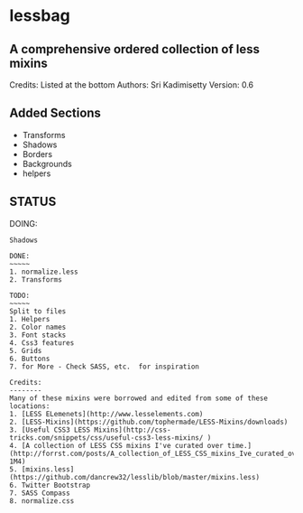 lessbag
=======

A comprehensive ordered collection of less mixins
-------------------------------------------------
Credits: Listed at the bottom
Authors: Sri Kadimisetty
Version: 0.6


Added Sections
--------------
* Transforms
* Shadows
* Borders
* Backgrounds
* helpers


STATUS
------

DOING:
~~~~~~
Shadows

DONE:
~~~~~
1. normalize.less
2. Transforms

TODO:    
~~~~~
Split to files
1. Helpers    
2. Color names    
3. Font stacks    
4. Css3 features    
5. Grids    
6. Buttons    
7. for More - Check SASS, etc.  for inspiration

Credits:
--------
Many of these mixins were borrowed and edited from some of these locations:    
1. [LESS ELemenets](http://www.lesselements.com)    
2. [LESS-Mixins](https://github.com/tophermade/LESS-Mixins/downloads)    
3. [Useful CSS3 LESS Mixins](http://css-tricks.com/snippets/css/useful-css3-less-mixins/ )    
4. [A collection of LESS CSS mixins I've curated over time.](http://forrst.com/posts/A_collection_of_LESS_CSS_mixins_Ive_curated_ove-1M4)    
5. [mixins.less](https://github.com/dancrew32/lesslib/blob/master/mixins.less)
6. Twitter Bootstrap    
7. SASS Compass    
8. normalize.css
